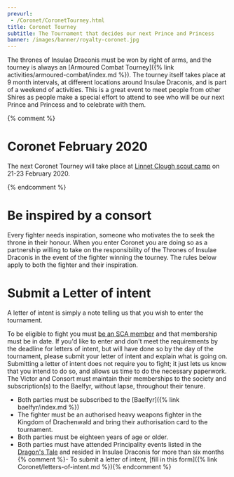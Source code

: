 ```yaml
---
prevurl:
 - /Coronet/CoronetTourney.html
title: Coronet Tourney
subtitle: The Tournament that decides our next Prince and Princess
banner: /images/banner/royalty-coronet.jpg
---
```

The thrones of Insulae Draconis must be won by right of arms, and the tourney is always an [Armoured Combat Tourney]({% link activities/armoured-combat/index.md %}).  The tourney itself takes place at 9 month intervals, at different locations around Insulae Draconis, and is part of a weekend of activities.  This is a great event to meet people from other Shires as people make a special effort to attend to see who will be our next Prince and Princess and to celebrate with them. 

{% comment %}

# Coronet February 2020

The next Coronet Tourney will take place at [Linnet Clough scout camp](https://sites.google.com/view/idcoronet2020sca) on 21-23 February 2020. 

{% endcomment %}

# Be inspired by a consort

Every fighter needs inspiration, someone who motivates the to seek the throne in their honour.  When you enter Coronet you are doing so as a partnership willing to take on the responsibility of the Thrones of Insulae Draconis in the event of the fighter winning the tourney.   The rules below apply to both the fighter and their inspiration.  

# Submit a Letter of intent

A letter of intent is simply a note telling us that you wish to enter the tournament.

To be eligible to fight you must [be an SCA member](https://membermojo.co.uk/scauk) and that membership must be in date.  If you'd like to enter and don't meet the requirements by the deadline for letters of intent, but will have done so by the day of the tournament, please submit your letter of intent and explain what is going on.  Submitting a letter of intent does not require you to fight; it just lets us know that you intend to do so, and allows us time to do the necessary paperwork. The Victor and Consort must maintain their memberships to the society and subscription(s) to the Baelfyr, without lapse, throughout their tenure.

- Both parties must be subscribed to the [Baelfyr]({% link baelfyr/index.md %}) 
- The fighter must be an authorised heavy weapons fighter in the Kingdom of Drachenwald and bring their authorisation card to the tournament.
- Both parties must be eighteen years of age or older.
- Both parties must have attended Principality events listed in the [Dragon's Tale](https://drachenwald.sca.org/offices/chronicler/kingdom-newsletter/) and resided in Insulae Draconis for more than six months
{% comment %}- To submit a letter of intent, [fill in this form]({% link Coronet/letters-of-intent.md %}){% endcomment %}
